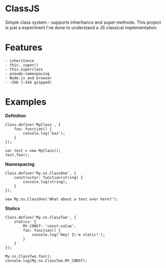 # ClassJS

Simple class system - supports inheritance and super methods. This project is just a experiment I've done to understand a JS classical implementation

# Features

	- inheritance
	- this._super()
	- this.superclass
	- pseudo-namespacing
	- Node.js and browser
	- ~2kb (~1kb gzipped)


# Examples

**Definition**

```
Class.define('MyClass', {
	foo: function() {
		console.log('baz');
	}
});

var test = new MyClass();
test.foo();
```

**Namespacing**

```
Class.define('My.ns.ClassOne', {
	constructor: function(string) {
		console.log(string);
	}
});

new My.ns.ClassOne('What about a text over here?');
```

**Statics**

```
Class.define('My.ns.ClassTwo', {
	statics: {
		MY_CONST: 'const-value',
		foo: function() {
			console.log('Hey! I\'m static!');
		}
	}
});

My.ns.ClassTwo.foo();
console.log(My.ns.ClassTwo.MY_CONST);
```